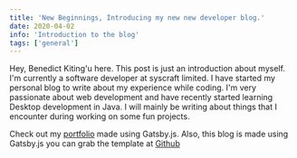 ```yaml
---
title: 'New Beginnings, Introducing my new new developer blog.'
date: 2020-04-02
info: 'Introduction to the blog'
tags: ['general']
---
```


Hey, Benedict Kiting'u here. This post is just an introduction about myself.
I'm currently a software developer at syscraft limited. I have started my personal blog to write about my experience while coding. I'm very passionate about web development and have recently started learning Desktop development in Java. I will mainly be writing about things that I encounter during working on some fun projects.

Check out my [portfolio](https://kitingu.com/) made using Gatsby.js. Also, this blog is made using Gatsby.js you can grab the template at [Github](https://github.com/kitingu/portfolio-v2)
